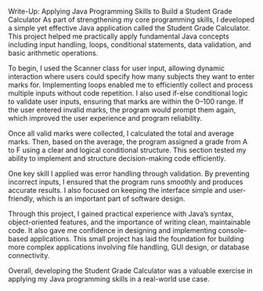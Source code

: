 Write-Up: Applying Java Programming Skills to Build a Student Grade Calculator
As part of strengthening my core programming skills, I developed a simple yet effective Java application called the Student Grade Calculator. This project helped me practically apply fundamental Java concepts including input handling, loops, conditional statements, data validation, and basic arithmetic operations.

To begin, I used the Scanner class for user input, allowing dynamic interaction where users could specify how many subjects they want to enter marks for. Implementing loops enabled me to efficiently collect and process multiple inputs without code repetition. I also used if-else conditional logic to validate user inputs, ensuring that marks are within the 0–100 range. If the user entered invalid marks, the program would prompt them again, which improved the user experience and program reliability.

Once all valid marks were collected, I calculated the total and average marks. Then, based on the average, the program assigned a grade from A to F using a clear and logical conditional structure. This section tested my ability to implement and structure decision-making code efficiently.

One key skill I applied was error handling through validation. By preventing incorrect inputs, I ensured that the program runs smoothly and produces accurate results. I also focused on keeping the interface simple and user-friendly, which is an important part of software design.

Through this project, I gained practical experience with Java’s syntax, object-oriented features, and the importance of writing clean, maintainable code. It also gave me confidence in designing and implementing console-based applications. This small project has laid the foundation for building more complex applications involving file handling, GUI design, or database connectivity.

Overall, developing the Student Grade Calculator was a valuable exercise in applying my Java programming skills in a real-world use case.
